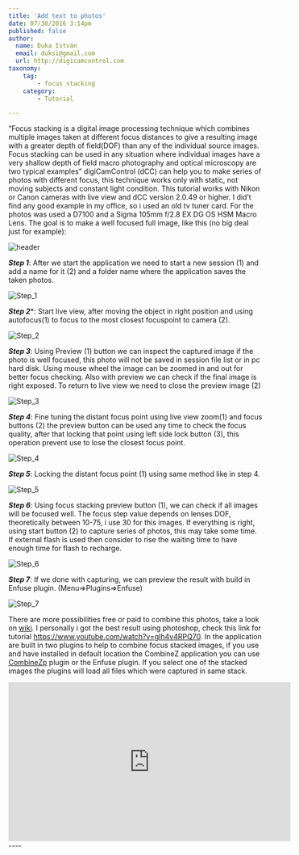 ```yaml
---
title: 'Add text to photos'
date: 07/30/2016 3:14pm
published: false
author:
  name: Duka István
  email: duksi@gmail.com
  url: http://digicamcontrol.com
taxonomy:
    tag:
        - focus stacking
    category:
        - Tutorial

---
```

“Focus stacking  is a digital image processing technique which combines multiple images taken at different focus distances to give a resulting image with a greater depth of field(DOF) than any of the individual source images. Focus stacking can be used in any situation where individual images have a very shallow depth of field macro photography and optical microscopy are two typical examples”
digiCamControl (dCC) can help you to make series of photos with different focus, this technique works only  with static, not moving subjects and constant light condition.
This tutorial works with Nikon or Canon cameras with live view and dCC version 2.0.49 or higher. I did’t find any good example in my office, so i used an old tv tuner card. For the photos was used a D7100 and a Sigma 105mm f/2.8 EX DG OS HSM Macro Lens. The goal is to make a well focused full image, like this (no big deal just for example):

![header](header.jpg)

***Step 1***: After we start the application we need to start a new session (1) and add a name for it (2) and a folder name where the application saves the taken photos.

![Step_1](Step_1.jpg)

***Step 2****: Start live view, after moving the object in right position and using autofocus(1) to focus to the most closest focuspoint to camera (2).

![Step_2](Step_2.jpg)

***Step 3***: Using Preview (1) button we can inspect the captured image if the photo is well focused, this photo will not be saved in session file list or in pc hard disk. Using mouse wheel the image can be zoomed in and out for better focus checking. Also with preview we can check if the final image  is right exposed.  To return  to live view we need to close the preview image (2)

![Step_3](Step_3.jpg)

***Step 4***:  Fine tuning the distant focus point using live view zoom(1) and focus buttons (2) the preview button can be used any time to check the focus quality, after that locking that point using left side lock button (3), this operation prevent use to lose the closest focus point.

![Step_4](Step_4.jpg)

***Step 5***: Locking the distant focus point (1) using same method like in step 4.

![Step_5](Step_5.jpg)

***Step 6***: Using focus stacking preview button (1), we can check if all images will be focused well. The focus step value depends on lenses DOF, theoretically between 10-75, i use 30 for this images. If everything is right, using start button (2) to capture series of photos, this may take some time. If external flash is used then consider to rise the waiting time to have enough time for flash to recharge.

![Step_6](Step_6.jpg)

***Step 7***: If we done with capturing, we can preview the result with build in Enfuse plugin. (Menu=>Plugins=>Enfuse)

![Step_7](Step_7.jpg)

There are more possibilities free or paid  to combine this photos, take a look on [wiki](http://en.wikipedia.org/wiki/Focus_stacking). I personally i got the best result using photoshop, check this link for tutorial https://www.youtube.com/watch?v=gIh4v4RPQ70.  In the application are built in two plugins to help to combine focus stacked images, if you use and have installed in default location the CombineZ application you can use [CombineZp](http://www.hadleyweb.pwp.blueyonder.co.uk/) plugin or the Enfuse plugin. If you select one of the stacked images the plugins will load all files which were captured in same stack. 

<iframe width="560" height="315" src="https://www.youtube.com/embed/VGOHfDTLneg?rel=0&amp;controls=0&amp;showinfo=0" frameborder="0" allowfullscreen></iframe>
----